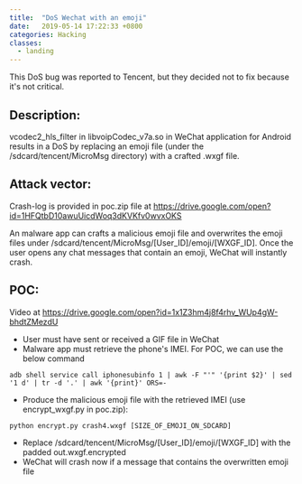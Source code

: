 ```yaml
---
title:  "DoS Wechat with an emoji"
date:   2019-05-14 17:22:33 +0800
categories: Hacking
classes:
  - landing
---
```


This DoS bug was reported to Tencent, but they decided not to fix because it's not critical.

## Description:
vcodec2_hls_filter in libvoipCodec_v7a.so in WeChat application for Android results in a DoS by replacing an emoji file (under the /sdcard/tencent/MicroMsg directory) with a crafted .wxgf file.

## Attack vector:
Crash-log is provided in poc.zip file at https://drive.google.com/open?id=1HFQtbD10awuUicdWoq3dKVKfv0wvxOKS

An malware app can crafts a malicious emoji file and overwrites the emoji files under /sdcard/tencent/MicroMsg/[User_ID]/emoji/[WXGF_ID]. Once the user opens any chat messages that contain an emoji, WeChat will instantly crash.

## POC:
Video at https://drive.google.com/open?id=1x1Z3hm4j8f4rhv_WUp4gW-bhdtZMezdU

- User must have sent or received a GIF file in WeChat
- Malware app must retrieve the phone's IMEI. For POC, we can use the below command
```
adb shell service call iphonesubinfo 1 | awk -F "'" '{print $2}' | sed '1 d' | tr -d '.' | awk '{print}' ORS=- 
```
- Produce the malicious emoji file with the retrieved IMEI (use encrypt_wxgf.py in poc.zip):
```
python encrypt.py crash4.wxgf [SIZE_OF_EMOJI_ON_SDCARD]
```
- Replace /sdcard/tencent/MicroMsg/[User_ID]/emoji/[WXGF_ID] with the padded out.wxgf.encrypted
- WeChat will crash now if a message that contains the overwritten emoji file

